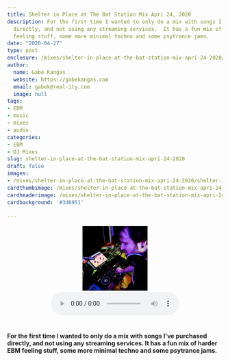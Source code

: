 ```yaml
---
title: Shelter in Place at The Bat Station Mix Apri 24, 2020
description: For the first time I wanted to only do a mix with songs I've purchased
  directly, and not using any streaming services.  It has a fun mix of harder EBM
  feeling stuff, some more minimal techno and some psytrance jams.
date: "2020-04-27"
type: post
enclosure: /mixes/shelter-in-place-at-the-bat-station-mix-apri-24-2020/shelter-in-place-at-the-bat-station-mix-apri-24-2020.mp3
author:
  name: Gabe Kangas
  website: https://gabekangas.com
  email: gabek@real-ity.com
  image: null
tags:
- EBM
- music
- mixes
- audio
categories:
- EBM
- DJ Mixes
slug: shelter-in-place-at-the-bat-station-mix-apri-24-2020
draft: false
images:
- /mixes/shelter-in-place-at-the-bat-station-mix-apri-24-2020/shelter-in-place-at-the-bat-station-mix-apri-24-2020.png
cardthumbimage: /mixes/shelter-in-place-at-the-bat-station-mix-apri-24-2020/shelter-in-place-at-the-bat-station-mix-apri-24-2020.png
cardheaderimage: /mixes/shelter-in-place-at-the-bat-station-mix-apri-24-2020/shelter-in-place-at-the-bat-station-mix-apri-24-2020.png
cardbackground: '#3d6951'

---
```

<center><img src="/mixes/shelter-in-place-at-the-bat-station-mix-apri-24-2020/shelter-in-place-at-the-bat-station-mix-apri-24-2020.png" width="30%"></center>
<center><audio controls preload="metadata" style=" width:300px;">
	<source src="/mixes/shelter-in-place-at-the-bat-station-mix-apri-24-2020/shelter-in-place-at-the-bat-station-mix-apri-24-2020.mp3" type="audio/mpeg">
	Your browser does not support the audio element.
</audio>
	</center>

<br>
<h4>For the first time I wanted to only do a mix with songs I've purchased directly, and not using any streaming services.  It has a fun mix of harder EBM feeling stuff, some more minimal techno and some psytrance jams.</h4>
